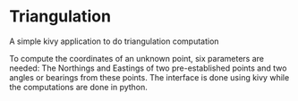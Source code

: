 # Triangulation
A simple kivy application to do triangulation computation

To compute the coordinates of an unknown point, six parameters are needed: The Northings and Eastings of two pre-established points and two angles or bearings from these points. The interface is done using kivy while the computations are done in python.
